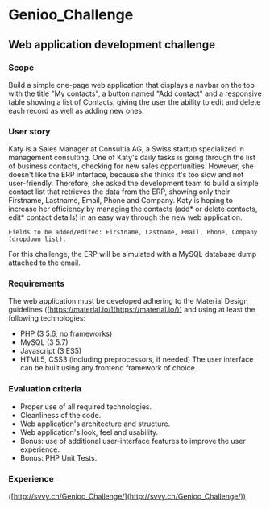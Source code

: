 # Genioo_Challenge
## Web application development challenge

### Scope

Build a simple one-page web application that displays a navbar on the top with the title "My contacts", a button named "Add contact" and a responsive table showing a list of Contacts, giving the user the ability to edit and delete each record as well as adding new ones.

### User story

Katy is a Sales Manager at Consultia AG, a Swiss startup specialized in management consulting. One of Katy's daily tasks is going through the list of business contacts, checking for new
sales opportunities. However, she doesn't like the ERP interface, because she thinks it's too slow and not user-friendly. Therefore, she asked the development team to build a simple contact list that retrieves the data from the ERP, showing only their Firstname, Lastname, Email, Phone and Company. Katy is hoping to increase her efficiency by managing the contacts (add* or delete contacts, edit* contact details) in an easy way through the new web application.
```
Fields to be added/edited: Firstname, Lastname, Email, Phone, Company (dropdown list).
```
For this challenge, the ERP will be simulated with a MySQL database dump attached to the email.

### Requirements

The web application must be developed adhering to the Material Design guidelines ([https://material.io/](https://material.io/)) and using at least the following technologies:
- PHP (3 5.6, no frameworks)
- MySQL (3 5.7)
- Javascript (3 ES5)
- HTML5, CSS3 (including preprocessors, if needed)
The user interface can be built using any frontend framework of choice.

### Evaluation criteria

- Proper use of all required technologies.
- Cleanliness of the code.
- Web application's architecture and structure.
- Web application's look, feel and usability.
- Bonus: use of additional user-interface features to improve the user experience.
- Bonus: PHP Unit Tests.

### Experience

([http://svvy.ch/Genioo_Challenge/](http://svvy.ch/Genioo_Challenge/))
